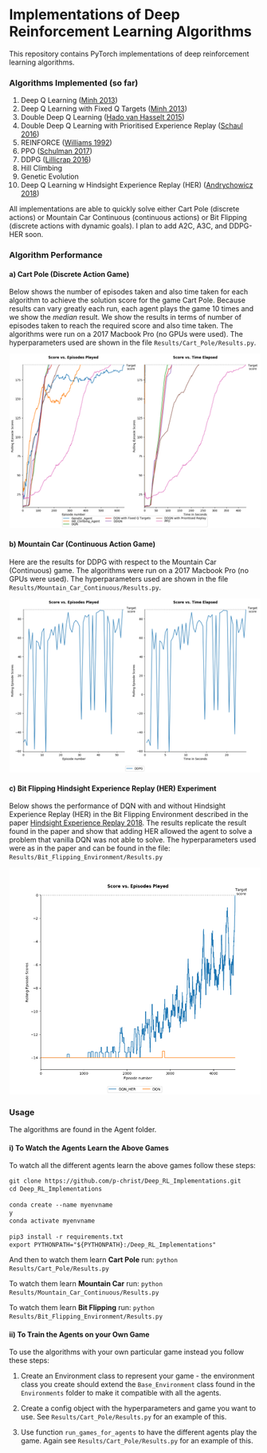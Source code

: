 
# Implementations of Deep Reinforcement Learning Algorithms

This repository contains PyTorch implementations of deep reinforcement learning algorithms. 


### **Algorithms Implemented (so far)** 



1. Deep Q Learning ([Minh 2013](https://arxiv.org/pdf/1312.5602.pdf))  
1. Deep Q Learning with Fixed Q Targets ([Minh 2013](https://arxiv.org/pdf/1312.5602.pdf))
1. Double Deep Q Learning ([Hado van Hasselt 2015](https://arxiv.org/pdf/1509.06461.pdf))
1. Double Deep Q Learning with Prioritised Experience Replay ([Schaul 2016](https://arxiv.org/pdf/1511.05952.pdf))
1. REINFORCE ([Williams 1992](http://www-anw.cs.umass.edu/~barto/courses/cs687/williams92simple.pdf))
1. PPO ([Schulman 2017](https://openai-public.s3-us-west-2.amazonaws.com/blog/2017-07/ppo/ppo-arxiv.pdf))
1. DDPG ([Lillicrap 2016](https://arxiv.org/pdf/1509.02971.pdf)) 
1. Hill Climbing
1. Genetic Evolution
1. Deep Q Learning w Hindsight Experience Replay (HER) ([Andrychowicz 2018](https://arxiv.org/pdf/1707.01495.pdf)) 

All implementations are able to quickly solve either Cart Pole (discrete actions) or Mountain Car Continuous (continuous actions) or Bit Flipping (discrete actions with dynamic goals). I plan to add A2C, A3C, and DDPG-HER soon.


### **Algorithm Performance**

#### a) Cart Pole (Discrete Action Game)

Below shows the number of episodes taken and also time taken for each algorithm to achieve the solution score for the game Cart Pole. Because results can vary greatly each run, each agent plays the game 10 times and we show the *median* result. 
We show the results in terms of number of episodes taken to reach the required score
and also time taken. The algorithms were run on a 2017 Macbook Pro (no GPUs were used). The hyperparameters used are shown in the file `Results/Cart_Pole/Results.py`.   
 
![Cart Pole Results](Results/Cart_Pole/Results_Graph.png)


#### b) Mountain Car (Continuous Action Game)
  
Here are the results for DDPG with respect to the Mountain Car (Continuous) game. The algorithms were run on a 2017 Macbook Pro (no GPUs were used). The hyperparameters used are shown in the file `Results/Mountain_Car_Continuous/Results.py`.

![Mountain Car Continuous Results](Results/Mountain_Car_Continuous/Results_Graph.png)


#### c) Bit Flipping Hindsight Experience Replay (HER) Experiment

Below shows the performance of DQN with and without Hindsight Experience Replay (HER) in the Bit Flipping Environment described
in the paper [Hindsight Experience Replay 2018](https://arxiv.org/pdf/1707.01495.pdf). The results replicate the result 
found in the paper and show that adding HER allowed the agent to solve a problem that vanilla DQN was not able
 to solve. The hyperparameters used were as in the paper and can be found in the file: `Results/Bit_Flipping_Environment/Results.py`    

![Bit Flipping Results](Results/Bit_Flipping_Environment/Results_Graph.png)


### Usage ###

The algorithms are found in the Agent folder. 

#### i) To Watch the Agents Learn the Above Games  

To watch all the different agents learn the above games follow these steps:

```commandline
git clone https://github.com/p-christ/Deep_RL_Implementations.git
cd Deep_RL_Implementations

conda create --name myenvname
y
conda activate myenvname

pip3 install -r requirements.txt
export PYTHONPATH="${PYTHONPATH}:/Deep_RL_Implementations"
``` 

And then to watch them learn **Cart Pole** run:
`python Results/Cart_Pole/Results.py`

To watch them learn **Mountain Car** run: `python Results/Mountain_Car_Continuous/Results.py`

To watch them learn **Bit Flipping** run: `python Results/Bit_Flipping_Environment/Results.py`

#### ii) To Train the Agents on your Own Game  

To use the algorithms with your own particular game instead you follow these steps:
 
1. Create an Environment class to represent your game - the environment class you create should extend the `Base_Environment` class found in the `Environments` folder to make 
it compatible with all the agents.  

2. Create a config object with the hyperparameters and game you want to use. See `Results/Cart_Pole/Results.py` for an example of this.
3. Use function `run_games_for_agents` to have the different agents play the game. Again see `Results/Cart_Pole/Results.py` for an example of this.
